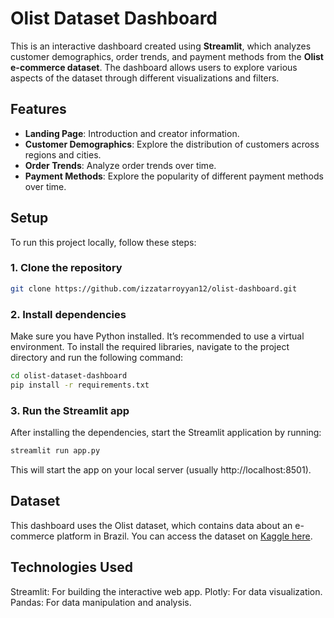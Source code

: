 # Olist Dataset Dashboard

This is an interactive dashboard created using **Streamlit**, which analyzes customer demographics, order trends, and payment methods from the **Olist e-commerce dataset**. The dashboard allows users to explore various aspects of the dataset through different visualizations and filters.

## Features

- **Landing Page**: Introduction and creator information.
- **Customer Demographics**: Explore the distribution of customers across regions and cities.
- **Order Trends**: Analyze order trends over time.
- **Payment Methods**: Explore the popularity of different payment methods over time.

## Setup

To run this project locally, follow these steps:

### 1. Clone the repository

```bash
git clone https://github.com/izzatarroyyan12/olist-dashboard.git
```
### 2. Install dependencies
Make sure you have Python installed. It’s recommended to use a virtual environment.
To install the required libraries, navigate to the project directory and run the following command:
```bash
cd olist-dataset-dashboard
pip install -r requirements.txt
```
### 3. Run the Streamlit app
After installing the dependencies, start the Streamlit application by running:
```bash
streamlit run app.py
```
This will start the app on your local server (usually http://localhost:8501).

## Dataset
This dashboard uses the Olist dataset, which contains data about an e-commerce platform in Brazil. You can access the dataset on [Kaggle here](https://www.kaggle.com/datasets/olistbr/brazilian-ecommerce/data).

## Technologies Used
Streamlit: For building the interactive web app.
Plotly: For data visualization.
Pandas: For data manipulation and analysis.
